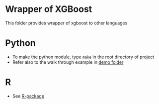 Wrapper of XGBoost
=====
This folder provides wrapper of xgboost to other languages

Python
=====
* To make the python module, type ```make``` in the root directory of project
* Refer also to the walk through example in [demo folder](../demo/guide-python)

R 
=====
* See [R-package](../R-package)
